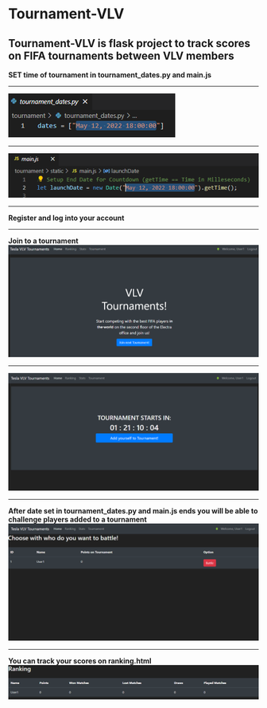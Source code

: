 # Tournament-VLV

## Tournament-VLV is flask project to track scores on FIFA tournaments between VLV members


**SET time of tournament in tournament_dates.py and main.js**
****
![Screenshot](tournament_dates.png)
****
![Screenshot](main.js.png)
****
**Register and log into your account**
****
**Join to a tournament** 
![Screenshot](main_page.png)
****
![Screenshot](timer_html.png)
****
**After date set in tournament_dates.py and main.js ends you will be able to challenge players added to a tournament**
![Screenshot](battle.png)
****
**You can track your scores on ranking.html**
![Screenshot](ranking.png)